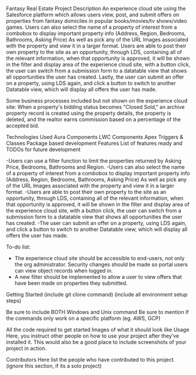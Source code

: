 Fantasy Real Estate
Project Description
  An experience cloud site using the Salesforce platform which allows users view, post, and submit offers
  on properties from fantasy domiciles in popular books/movies/tv shows/video games. 
  Users can also select the name of a property of interest from a combobox to display important property info
  (Address, Region, Bedrooms, Bathrooms, Asking Price) As well as pick any of the URL Images associated with the
  property and view it in a larger format.
  Users are able to post their own property to the site as an opportunity, through LDS, containing all of the relevant 
  information, when that opportunity is approved, it will be shown in the filter and display area of the experience cloud site,
  with a button click, the user can switch from a submission form to a datatable view that shows all opportunities the
  user has created.
  Lastly, the user can submit an offer on a property, using LDS again, and click a button to switch to another Datatable
  view, which will display all offers the user has made.
  
  Some business processes included but not shown on the experience cloud site:
  When a property's bidding status becomes "Closed Sold," an archive property record is created using the property details,
  the property is deleted, and the realtor earns commission based on a percentage of the accepted bid.
  
  

Technologies Used
Aura Components
LWC Components
Apex Triggers & Classes
Package based development
Features
List of features ready and TODOs for future development

-Users can use a filter function to limit the properties returned by Asking Price, Bedrooms, Bathrooms and Region.
-Users can also select the name of a property of interest from a combobox to display important property info
  (Address, Region, Bedrooms, Bathrooms, Asking Price) As well as pick any of the URL Images associated with the
  property and view it in a larger format.
-Users are able to post their own property to the site as an opportunity, through LDS, containing all of the relevant 
  information, when that opportunity is approved, it will be shown in the filter and display area of the experience cloud site,
  with a button click, the user can switch from a submission form to a datatable view that shows all opportunities the
  user has created.
 -The user can submit an offer on a property, using LDS again, and click a button to switch to another Datatable
  view, which will display all offers the user has made.

To-do list:
- The experience cloud site should be accessible to end-users, not only the org administrator. 
  Security changes should be made so portal users can view object records when logged in.
- A new filter should be implemented to allow a user to view offers that have been made on properties they submitted.

Getting Started
(include git clone command) (include all environment setup steps)

Be sure to include BOTH Windows and Unix command
Be sure to mention if the commands only work on a specific platform (eg. AWS, GCP)

All the code required to get started
Images of what it should look like
Usage
Here, you instruct other people on how to use your project after they’ve installed it. This would also be a good place to include screenshots of your project in action.

Contributors
Here list the people who have contributed to this project. (ignore this section, if its a solo project)
